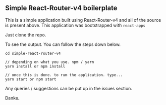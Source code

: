 ## Simple React-Router-v4 boilerplate

This is a simple application built using React-Router-v4 and all of the source is present above.
This application was bootstrapped with ```react-apps```

Just clone the repo. 

To see the output. You can follow the steps down below.

```
cd simple-react-router-v4

// depending on what you use. npm / yarn
yarn install or npm install

// once this is done. to run the application. type...
yarn start or npm start
```

Any queries / suggestions can be put up in the issues section.

Danke.